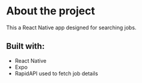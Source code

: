 # About the project

This a React Native app designed for searching jobs.

## Built with:

- React Native
- Expo
- RapidAPI used to fetch job details
